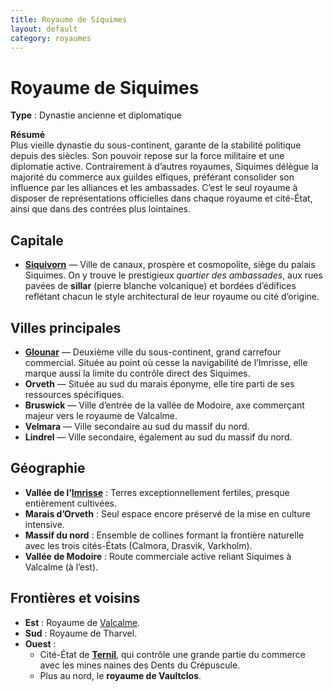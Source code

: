 ```yaml
---
title: Royaume de Siquimes
layout: default
category: royaumes
---
```

# Royaume de Siquimes  
**Type** : Dynastie ancienne et diplomatique  

**Résumé**  
Plus vieille dynastie du sous-continent, garante de la stabilité politique depuis des siècles. Son pouvoir repose sur la force militaire et une diplomatie active. Contrairement à d’autres royaumes, Siquimes délègue la majorité du commerce aux guildes elfiques, préférant consolider son influence par les alliances et les ambassades. C’est le seul royaume à disposer de représentations officielles dans chaque royaume et cité-État, ainsi que dans des contrées plus lointaines.  

## Capitale  
- **[Siquivorn](../villes/siquivorn.md)** — Ville de canaux, prospère et cosmopolite, siège du palais Siquimes. On y trouve le prestigieux *quartier des ambassades*, aux rues pavées de **sillar** (pierre blanche volcanique) et bordées d’édifices reflétant chacun le style architectural de leur royaume ou cité d’origine.  

## Villes principales  
- **[Glounar](../villes/glounar.md)** — Deuxième ville du sous-continent, grand carrefour commercial. Située au point où cesse la navigabilité de l’Imrisse, elle marque aussi la limite du contrôle direct des Siquimes.  
- **Orveth** — Située au sud du marais éponyme, elle tire parti de ses ressources spécifiques.  
- **Bruswick** — Ville d’entrée de la vallée de Modoire, axe commerçant majeur vers le royaume de Valcalme.  
- **Velmara** — Ville secondaire au sud du massif du nord.  
- **Lindrel** — Ville secondaire, également au sud du massif du nord.  

## Géographie  
- **Vallée de l’[Imrisse](../fleuves/imrisse.md)** : Terres exceptionnellement fertiles, presque entièrement cultivées.  
- **Marais d’Orveth** : Seul espace encore préservé de la mise en culture intensive.  
- **Massif du nord** : Ensemble de collines formant la frontière naturelle avec les trois cités-États (Calmora, Drasvik, Varkholm).  
- **Vallée de Modoire** : Route commerciale active reliant Siquimes à Valcalme (à l’est).  

## Frontières et voisins  
- **Est** : Royaume de [Valcalme](/docs/royaumes/valcalme.md).  
- **Sud** : Royaume de Tharvel.  
- **Ouest** :  
  - Cité-État de **[Ternil](ternil.md)**, qui contrôle une grande partie du commerce avec les mines naines des Dents du Crépuscule.  
  - Plus au nord, le **royaume de Vaultclos**.  
